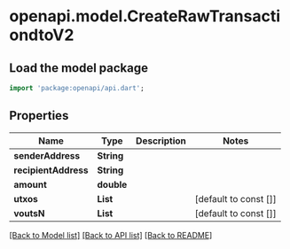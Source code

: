 # openapi.model.CreateRawTransactiondtoV2

## Load the model package
```dart
import 'package:openapi/api.dart';
```

## Properties
Name | Type | Description | Notes
------------ | ------------- | ------------- | -------------
**senderAddress** | **String** |  | 
**recipientAddress** | **String** |  | 
**amount** | **double** |  | 
**utxos** | **List<String>** |  | [default to const []]
**voutsN** | **List<int>** |  | [default to const []]

[[Back to Model list]](../README.md#documentation-for-models) [[Back to API list]](../README.md#documentation-for-api-endpoints) [[Back to README]](../README.md)


